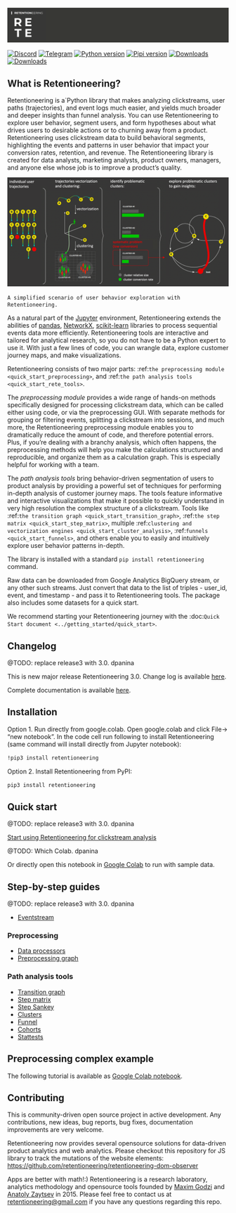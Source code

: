 <div align="left">

[![Rete logo](https://github.com/retentioneering/pics/blob/master/pics/logo_long_black.png)](https://github.com/retentioneering/retentioneering-tools)

[![Discord](https://img.shields.io/badge/server-on%20discord-blue)](https://discord.com/invite/hBnuQABEV2)
[![Telegram](https://img.shields.io/badge/chat-on%20telegram-blue)](https://t.me/retentioneering_support)
[![Python version](https://img.shields.io/pypi/pyversions/retentioneering)](https://pypi.org/project/retentioneering/)
[![Pipi version](https://img.shields.io/pypi/v/retentioneering)](https://pypi.org/project/retentioneering/)
[![Downloads](https://pepy.tech/badge/retentioneering)](https://pepy.tech/project/retentioneering)
[![Downloads](https://static.pepy.tech/badge/retentioneering/month)](https://pepy.tech/project/retentioneering)

## What is Retentioneering?

Retentioneering is a`Python library that makes analyzing clickstreams, user paths (trajectories), and event logs much easier, and yields much broader and deeper insights than funnel analysis. You can use Retentioneering to explore user behavior, segment users, and form hypotheses about what drives users to desirable actions or to churning away from a product. Retentioneering uses clickstream data to build behavioral segments, highlighting the events and patterns in user behavior that impact your conversion rates, retention, and revenue. The Retentioneering library is created for data analysts, marketing analysts, product owners, managers, and anyone else whose job is to improve a product’s quality.

[![intro 0](https://github.com/retentioneering/pics/blob/master/pics/rete20/intro_0.png)](https://github.com/retentioneering/retentioneering-tools)

    A simplified scenario of user behavior exploration with Retentioneering.

As a natural part of the [Jupyter](https://jupyter.org/) environment, Retentioneering extends the abilities of [pandas](https://pandas.pydata.org), [NetworkX](https://networkx.org/), [scikit-learn](https://scikit-learn.org) libraries to process sequential events data more efficiently. Retentioneering tools are interactive and tailored for analytical research, so you do not have to be a Python expert to use it. With just a few lines of code, you can wrangle data, explore customer journey maps, and make visualizations.

Retentioneering consists of two major parts: :ref:`the preprocessing module <quick_start_preprocessing>`, and :ref:`the path analysis tools <quick_start_rete_tools>`.

The *preprocessing module* provides a wide range of hands-on methods specifically designed for processing clickstream data, which can be called either using code, or via the preprocessing GUI. With separate methods for grouping or filtering events, splitting a clickstream into sessions, and much more, the Retentioneering preprocessing module enables you to dramatically reduce the amount of code, and therefore potential errors. Plus, if you’re dealing with a branchy analysis, which often happens, the preprocessing methods will help you make the calculations structured and reproducible, and organize them as a calculation graph. This is especially helpful for working with a team.

The *path analysis tools* bring behavior-driven segmentation of users to product analysis by providing a powerful set of techniques for performing in-depth analysis of customer journey maps. The tools feature informative and interactive visualizations that make it possible to quickly understand in very high resolution the complex structure of a clickstream. Tools like :ref:`the transition graph <quick_start_transition_graph>`, :ref:`the step matrix <quick_start_step_matrix>`, multiple :ref:`clustering and vectorization engines <quick_start_cluster_analysis>`, :ref:`funnels <quick_start_funnels>`, and others enable you to easily and intuitively explore user behavior patterns in-depth.

The library is installed with a standard ``pip install retentioneering`` command.

Raw data can be downloaded from Google Analytics BigQuery stream, or any other such streams. Just convert that data to the list of triples - user_id, event, and timestamp - and pass it to Retentioneering tools. The package also includes some datasets for a quick start.

We recommend starting your Retentioneering journey with the :doc:`Quick Start document <../getting_started/quick_start>`.

## Changelog
@TODO: replace release3 with 3.0. dpanina

This is new major release Retentioneering 3.0. Change log is available [here](https://doc.retentioneering.com/release3/doc/whatsnew/v3.0.0.html).

Complete documentation is available [here](https://doc.retentioneering.com/release3/doc/index.html).

## Installation

Option 1. Run directly from google.colab. Open google.colab and click File-> “new notebook”.
In the code cell run following to install Retentioneering (same command will install directly
from Jupyter notebook):

```bash
!pip3 install retentioneering
```

Option 2. Install Retentioneering from PyPI:

```bash
pip3 install retentioneering
```

## Quick start
@TODO: replace release3 with 3.0. dpanina

[Start using Retentioneering for clickstream analysis](https://doc.retentioneering.com/release3/doc/getting_started/quick_start.html)

@TODO: Which Colab. dpanina

Or directly open this notebook in [Google Colab](https://colab.research.google.com/github/retentioneering/retentioneering-tools/blob/master/docs/source/_static/examples/graph_tutorial.ipynb) to run with sample data.


## Step-by-step guides
@TODO: replace release3 with 3.0. dpanina
- [Eventstream](https://doc.retentioneering.com/release3/doc/user_guides/eventstream.html)

### Preprocessing

- [Data processors](https://doc.retentioneering.com/release3/doc/user_guides/dataprocessors.html)
- [Preprocessing graph](https://doc.retentioneering.com/release3/doc/user_guides/preprocessing.html)

### Path analysis tools
- [Transition graph](https://doc.retentioneering.com/release3/doc/user_guides/transition_graph.html)
- [Step matrix](https://doc.retentioneering.com/release3/doc/user_guides/step_matrix.html)
- [Step Sankey](https://doc.retentioneering.com/release3/doc/user_guides/step_sankey.html)
- [Clusters](https://doc.retentioneering.com/release3/doc/user_guides/clusters.html)
- [Funnel](https://doc.retentioneering.com/release3/doc/user_guides/funnel.html)
- [Cohorts](https://doc.retentioneering.com/release3/doc/user_guides/cohorts.html)
- [Stattests](https://doc.retentioneering.com/release3/doc/user_guides/stattests.html)

## Preprocessing complex example

The following tutorial is available as [Google Colab notebook](https://colab.research.google.com/drive/1WwVI5oQF81xp9DJ6rP5HyM_UjuNPjUk0?usp=sharing).

## Contributing

This is community-driven open source project in active development. Any contributions,
new ideas, bug reports, bug fixes, documentation improvements are very welcome.

Retentioneering now provides several opensource solutions for data-driven product
analytics and web analytics. Please checkout this repository for JS library to track
the mutations of the website elements: https://github.com/retentioneering/retentioneering-dom-observer

Apps are better with math!:)
Retentioneering is a research laboratory, analytics methodology and opensource
tools founded by [Maxim Godzi](https://www.linkedin.com/in/godsie/) and
[Anatoly Zaytsev](https://www.linkedin.com/in/anatoly-zaytsev/) in 2015.
Please feel free to contact us at retentioneering@gmail.com if you have any
questions regarding this repo.
